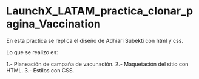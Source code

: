 # LaunchX_LATAM_practica_clonar_pagina_Vaccination

En esta practica se replica el diseño de Adhiari Subekti con html y css.

Lo que se realizo es:

1.- Planeación de campaña de vacunación.
2.- Maquetación del sitio con HTML.
3.- Estilos con CSS.
